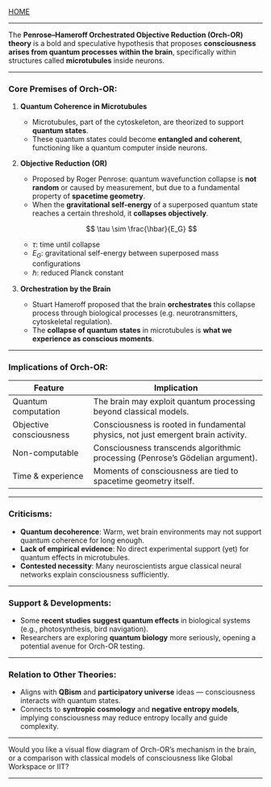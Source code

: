 [HOME](/README.md)      

---     


The **Penrose–Hameroff Orchestrated Objective Reduction (Orch-OR) theory** is a bold and speculative hypothesis that proposes **consciousness arises from quantum processes within the brain**, specifically within structures called **microtubules** inside neurons.

---

### **Core Premises of Orch-OR:**

1. **Quantum Coherence in Microtubules**

   * Microtubules, part of the cytoskeleton, are theorized to support **quantum states**.
   * These quantum states could become **entangled and coherent**, functioning like a quantum computer inside neurons.

2. **Objective Reduction (OR)**

   * Proposed by Roger Penrose: quantum wavefunction collapse is **not random** or caused by measurement, but due to a fundamental property of **spacetime geometry**.
   * When the **gravitational self-energy** of a superposed quantum state reaches a certain threshold, it **collapses objectively**.

   $$
   \tau \sim \frac{\hbar}{E_G}
   $$

   * $\tau$: time until collapse
   * $E_G$: gravitational self-energy between superposed mass configurations
   * $\hbar$: reduced Planck constant

3. **Orchestration by the Brain**

   * Stuart Hameroff proposed that the brain **orchestrates** this collapse process through biological processes (e.g. neurotransmitters, cytoskeletal regulation).
   * The **collapse of quantum states** in microtubules is **what we experience as conscious moments**.

---

### **Implications of Orch-OR:**

| Feature                 | Implication                                                                       |
| ----------------------- | --------------------------------------------------------------------------------- |
| Quantum computation     | The brain may exploit quantum processing beyond classical models.                 |
| Objective consciousness | Consciousness is rooted in fundamental physics, not just emergent brain activity. |
| Non-computable          | Consciousness transcends algorithmic processing (Penrose’s Gödelian argument).    |
| Time & experience       | Moments of consciousness are tied to spacetime geometry itself.                   |

---

### **Criticisms:**

* **Quantum decoherence**: Warm, wet brain environments may not support quantum coherence for long enough.
* **Lack of empirical evidence**: No direct experimental support (yet) for quantum effects in microtubules.
* **Contested necessity**: Many neuroscientists argue classical neural networks explain consciousness sufficiently.

---

### **Support & Developments:**

* Some **recent studies suggest quantum effects** in biological systems (e.g., photosynthesis, bird navigation).
* Researchers are exploring **quantum biology** more seriously, opening a potential avenue for Orch-OR testing.

---

### **Relation to Other Theories:**

* Aligns with **QBism** and **participatory universe** ideas — consciousness interacts with quantum states.
* Connects to **syntropic cosmology** and **negative entropy models**, implying consciousness may reduce entropy locally and guide complexity.

---

Would you like a visual flow diagram of Orch-OR’s mechanism in the brain, or a comparison with classical models of consciousness like Global Workspace or IIT?



---    
